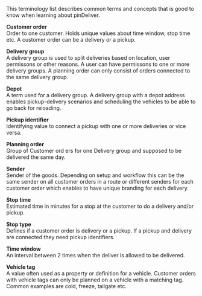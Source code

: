 This terminology list describes common terms and concepts that is good to know when learning about pinDeliver.

**Customer order**  
Order to one customer. Holds unique values about time window, stop time etc. A customer order can be a delivery or a pickup.

**Delivery group**  
A delivery group is used to split deliveries based on location, user permissons or other reasons. A user can have permissons to one or more delivery groups. A planning order can only consist of orders connected to the same delivery group.

**Depot**  
A term used for a delivery group. A delivery group with a depot address enables pickup-delivery scenarios and scheduling the vehicles to be able to go back for reloading.

**Pickup identifier**  
Identifying value to connect a pickup with one or more deliveries or vice versa.

**Planning order**  
Group of Customer ord ers for one Delivery group and supposed to be delivered the same day.

**Sender**  
Sender of the goods. Depending on setup and workflow this can be the same sender on all customer orders in a route or different senders for each customer order which enables to have unique branding for each delivery.

**Stop time**  
Estimated time in minutes for a stop at the customer to do a delivery and/or pickup.

**Stop type**  
Defines if a customer order is delivery or a pickup. If a pickup and delivery are connected they need pickup identifiers.

**Time window**  
An interval between 2 times when the deliver is allowed to be delivered.

**Vehicle tag**  
A value often used as a property or definition for a vehicle. Customer orders with vehicle tags can only be planned on a vehicle with a matching tag. Common examples are cold, freeze, tailgate etc.
